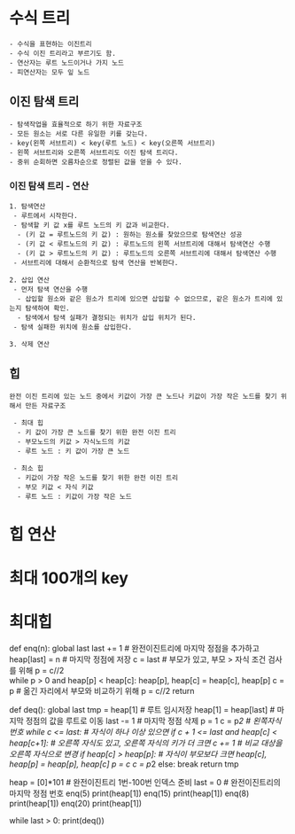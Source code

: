 # 수식 트리
```
- 수식을 표현하는 이진트리
- 수식 이진 트리라고 부르기도 함.
- 연산자는 루트 노드이거나 가지 노드
- 피연산자는 모두 잎 노드
```

## 이진 탐색 트리
```
- 탐색작업을 효율적으로 하기 위한 자료구조
- 모든 원소는 서로 다른 유일한 키를 갖는다.
- key(왼쪽 서브트리) < key(루트 노드) < key(오른쪽 서브트리)
- 왼쪽 서브트리와 오른쪽 서브트리도 이진 탐색 트리다.
- 중위 순회하면 오름차순으로 정렬된 값을 얻을 수 있다.
```

### 이진 탐색 트리 - 연산
```
1. 탐색연산
 - 루트에서 시작한다.
 - 탐색할 키 값 x를 루트 노드의 키 값과 비교한다.
  - (키 값 = 루트노드의 키 값) : 원하는 원소를 찾았으므로 탐색연산 성공
  - (키 값 < 루트노드의 키 값) : 루트노드의 왼쪽 서브트리에 대해서 탐색연산 수행
  - (키 값 > 루트노드의 키 값) : 루트노드의 오른쪽 서브트리에 대해서 탐색연산 수행
 - 서브트리에 대해서 순환적으로 탐색 연산을 반복한다.

2. 삽입 연산
 - 먼저 탐색 연산을 수행
  - 삽입할 원소와 같은 원소가 트리에 있으면 삽입할 수 없으므로, 같은 원소가 트리에 있는지 탐색하여 확인.
  - 탐색에서 탐색 실패가 결정되는 위치가 삽입 위치가 된다.
 - 탐색 실패한 위치에 원소를 삽입한다.

3. 삭제 연산
```

## 힙
```
완전 이진 트리에 있는 노드 중에서 키값이 가장 큰 노드나 키값이 가장 작은 노드를 찾기 위해서 만든 자료구조

 - 최대 힙
  - 키 값이 가장 큰 노드를 찾기 위한 완전 이진 트리
  - 부모노드의 키값 > 자식노드의 키값
  - 루트 노드 : 키 값이 가장 큰 노드
 
 - 최소 힙
  - 키값이 가장 작은 노드를 찾기 위한 완전 이진 트리
  - 부모 키값 < 자식 키값
  - 루트 노드 : 키값이 가장 작은 노드
```
# 힙 연산
# 최대 100개의 key
# 최대힙

def enq(n):
    global last
    last += 1       # 완전이진트리에 마지막 정점을 추가하고
    heap[last] = n  # 마지막 정점에 저장
    c = last        # 부모가 있고, 부모 > 자식 조건 검사를 위해
    p = c//2        
    while p > 0 and heap[p] < heap[c]:
        heap[p], heap[c] = heap[c], heap[p]
        c = p       # 옮긴 자리에서 부모와 비교하기 위해
        p = c//2
    return

def deq():
    global last
    tmp = heap[1]           # 루트 임시저장
    heap[1] = heap[last]    # 마지막 정점의 값을 루트로 이동 
    last -= 1               # 마지막 정점 삭제
    p = 1
    c = p*2                 # 왼쪽자식번호
    while c <= last:        # 자식이 하나 이상 있으면
        if c + 1 <= last and heap[c] < heap[c+1]: # 오른쪽 자식도 있고, 오른쪽 자식의 키가 더 크면
            c += 1          # 비교 대상을 오른쪽 자식으로 변경
        if heap[c] > heap[p]:   # 자식이 부모보다 크면
            heap[c], heap[p] = heap[p], heap[c]
            p = c
            c = p*2
        else:
            break
    return tmp


heap = [0]*101      # 완전이진트리 1번-100번 인덱스 준비
last = 0            # 완전이진트리의 마지막 정점 번호
enq(5)
print(heap[1])
enq(15)
print(heap[1])
enq(8)
print(heap[1])
enq(20)
print(heap[1])

while last > 0:
    print(deq())